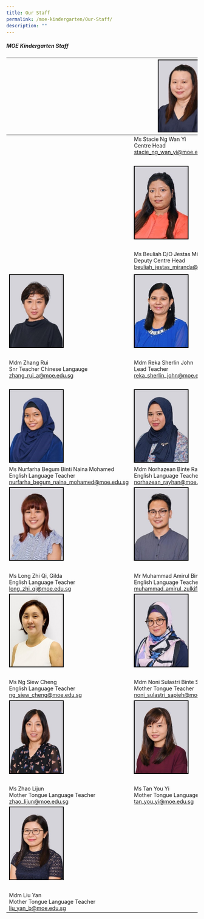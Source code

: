 ```yaml
---
title: Our Staff
permalink: /moe-kindergarten/Our-Staff/
description: ""
---
```

##### MOE Kindergarten Staff

| | <img style="width:140px; height:236; border:2px double black" src="/images/MOE%20Kindergarten/Our%20Staff/Stacie_2.jpeg">| |
| -------- | -------- | -------- |
| | Ms Stacie Ng Wan Yi <br> Centre Head<br><a href="mailto:stacie_ng_wan_yi@moe.edu.sg" target="_blank">stacie_ng_wan_yi@moe.edu.sg</a> | | 
|  |  |  |
|  | <img style="border:2px double black; width:140px; height:190px;" src="/images/MOE%20Kindergarten/Our%20Staff/S3.jpg"> |  |
|  |  |  |
|   |  Ms Beuliah D/O Jestas Miranda <br> Deputy Centre Head <br><a href="mailto:beuliah_jestas_miranda@moe.edu.sg" target="_blank"> beuliah_jestas_miranda@moe.edu.sg</a>| |
| | |
| <img style="border:2px double black; width:140px; height:190px;" src="/images/MOE%20Kindergarten/Our%20Staff/S6.jpg"> | <img style="border:2px double black; width:140px; height:190px;" src="/images/MOE%20Kindergarten/Our%20Staff/S4.jpg"> | <img style="border:2px double black; width:140px; height:190px;" src="/images/MOE%20Kindergarten/Our%20Staff/S5.jpg"> |
|  |  |  |
| Mdm Zhang Rui <br> Snr Teacher Chinese Langauge <br><a href="mailto:zhang_rui_a@moe.edu.sg" >zhang_rui_a@moe.edu.sg </a>|  Mdm Reka Sherlin John <br> Lead Teacher <br><a href="mailto:reka_sherlin_john@moe.edu.sg" >reka_sherlin_john@moe.edu.sg</a> | Mdm Sarinah Binte Salleh<br> Senior Teacher English Language <br><a href="mailto:sarinah_salleh@moe.edu.sg " >sarinah_salleh@moe.edu.sg</a>
|  |  |  |
| <img style="border:2px double black; width:140px; height:190px;" src="/images/MOE%20Kindergarten/Our%20Staff/S7.jpg"> | <img style="border:2px double black; width:140px; height:190px" src="/images/MOE%20Kindergarten/Our%20Staff/S8.jpg"> | <img style="border:2px double black; width:140px; height:190px;" src="/images/MOE%20Kindergarten/Our%20Staff/S9.jpg"> |
|  Ms Nurfarha Begum Binti Naina Mohamed <br> English Language Teacher<br> <a href="mailto:nurfarha_begum_naina_mohamed@moe.edu.sg" target="_blank">nurfarha_begum_naina_mohamed@moe.edu.sg </a>| Mdm Norhazean Binte Rayhan <br> English Language Teacher <a href="mailto:norhazean_rayhan@moe.edu.sg" target="_blank">norhazean_rayhan@moe.edu.sg</a> | Ms Kanchana D/O Syed Ibrahim <br> English Language Teacher <br><a href="mailto:kanchana_syed_ibrahim@moe.edu.sg" target="_blank">kanchana_syed_ibrahim@moe.edu.sg</a>
| <img style="border:2px double black; width:140px; height:190px;" src="/images/MOE%20Kindergarten/Our%20Staff/S10.jpg"> | <img style="border:2px double black;  width:140px; height:190px;" src="/images/MOE%20Kindergarten/Our%20Staff/S11.jpg"> | <img style="border:2px double black; width:140px; height:190px;" src="/images/MOE%20Kindergarten/Our%20Staff/S12.jpg"> |
|  |  |  |
| Ms Long Zhi Qi, Gilda </a><br> English Language Teacher <br><a href="mailto:long_zhi_qi_gilda@moe.edu.sg" target="_blank"> long_zhi_qi@moe.edu.sg </a>| Mr Muhammad Amirul Bin Zulkifle <br> English Language Teacher <br><a href="mailto:muhammad_amirul_zulkifle@moe.edu.sg" target="_blank">muhammad_amirul_zulkifle@moe.edu.sg </a>| Mr Wong Hanping Wilson <br> English Language Teacher<br><a href="mailto:wilson_wong_hanping@moe.edu.sg" target="_blank">wilson_wong_hanping@moe.edu.sg</a> |
| <img style="border:2px double black; width:140px; height:190px;" src="/images/MOE%20Kindergarten/Our%20Staff/S13.jpg"> | <img style="border:2px double black; width:140px; height:190px;" src="/images/MOE%20Kindergarten/Our%20Staff/S14.jpg"> | <img style="border:2px double black; width:140px; height:190px;" src="/images/MOE%20Kindergarten/Our%20Staff/S15.jpg"> |
|  |  |  |
|  Ms Ng Siew Cheng </a><br> English Language Teacher <br><a href="mailto:ng_siew_cheng@moe.edu.sg">ng_siew_cheng@moe.edu.sg</a>| Mdm Noni Sulastri Binte Sapieh <br> Mother Tongue Teacher<br><a href="mailto:noni_sulastri_sapieh@moe.edu.sg">noni_sulastri_sapieh@moe.edu.sg |  Mdm Zhang Yuhui<br> Mother Tonngue Language Teacher <br><a href="mailto:zhang_yuhui@moe.edu.sg" target="_blank">zhang_yuhui@moe.edu.sg</a> |
| <img style="border:2px double black; width:140px; height:190px;" src="/images/MOE%20Kindergarten/Our%20Staff/S16.jpg"> | <img style="border:2px double black; width:140px; height:190px;" src="/images/MOE%20Kindergarten/Our%20Staff/S17.jpg"> | <img style="border:2px double black; width:140px; height:190px;" src="/images/MOE%20Kindergarten/Our%20Staff/S18.jpg"> |
|  |  |  |
|  Ms Zhao Lijun<br> Mother Tongue Language Teacher <br><a href="mailto:zhao_lijun@moe.edu.sg">zhao_lijun@moe.edu.sg</a>    | Ms Tan You Yi <br> Mother Tongue Language Teacher<br><a href="mailto:atn_you_yi@moe.edu.sg">tan_you_yi@moe.edu.sg |  Ms Li Ling<br> Mother Tongue Language Teacher <br><a href="mailto:li_ling@moe.edu.sg" target="_blank">li_ling@moe.edu.sg</a> |
| <img style="border:2px double black; width:140px; height:190px" src="/images/MOE%20Kindergarten/Our%20Staff/S19.jpg"> | | 
|  |  |  |
| Mdm Liu Yan<br> Mother Tongue Language Teacher <br><a href="mailto:liu_yan_b@moe.edu.sg">liu_yan_b@moe.edu.sg </a>| |